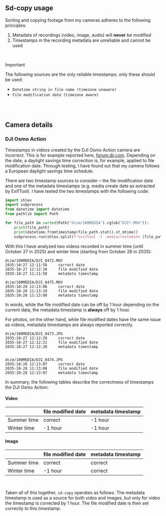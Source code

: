 ## Sd-copy usage

Sorting and copying footage from my cameras adheres to the following principles:

1. Metadata of recordings (video, image, audio) will **never** be modified
2. Timestamps in the recording metadata are unreliable and cannot be used

<br/>
    
> [!IMPORTANT]
> The following sources are the only reliable timestamps, only these should be used:

- `Datetime string in file name (timezone unaware)`
- `File modification date (timezone aware)`

<br/>
<br/>

## Camera details

### DJI Osmo Action

Timestamps in videos created by the DJI Osmo Action camera are incorrect. This is for example reported here, [forum.dji.com](https://forum.dji.com/forum.php?mod=redirect&goto=findpost&ptid=242428&pid=2747596). Depending on the date, a daylight savings time correction is, for example, applied to file modification date. Through testing, I have found out that my camera follows a European daylight savings time schedule.

There are two timestamp sources to consider – the file modification date and one of the metadata timestamps (e.g. media create date as extracted by ExifTool). I have tested the two timestamps with the following code:

```python
import shlex
import subprocess
from datetime import datetime
from pathlib import Path

for file_path in sorted(Path("dcim/100MEDIA").rglob("DJI*.MOV")):
    print(file_path)
    print(datetime.fromtimestamp(file_path.stat().st_mtime))
    subprocess.run(shlex.split(f"exiftool -T -mediacreatedate {file_path}"), check=True)
```

With this I have analyzed two videos recorded in summer time (until October 27 in 2025) and winter time (starting from October 28 in 2035):
```shell
dcim/100MEDIA/DJI_0472.MOV
2035:10:27 12:11:58     correct date
2035-10-27 12:12:10     file modified date
2035:10:27 11:11:58     metadata timestamp

dcim/100MEDIA/DJI_0475.MOV
2035:10:28 12:13:08     correct date
2035-10-28 11:13:19     file modified date
2035:10:28 11:13:08     metadata timestamp
```
In words, while the file modified date can be off by 1 hour depending on the current data, the metadata timestamp is **always** off by 1 hour.

For photos, on the other hand, while file modified dates have the same issue as videos, metadata timestamps are always reported correctly.

```shell
dcim/100MEDIA/DJI_0473.JPG
2035:10:27 12:12:20     correct date
2035-10-27 12:12:21     file modified date
2035:10:27 12:12:20     metadata timestamp


dcim/100MEDIA/DJI_0474.JPG
2035:10:28 12:13:07     correct date
2035-10-28 11:13:08     file modified date
2035:10:28 12:13:07     metadata timestamp
```

In summary, the following tables describe the correctness of timestamps the DJI Osmo Action:

#### Video
| | file modified date  | metadata timestamp |
|--------| ------------- | ------------- |
| Summer time | correct  | -1 hour  |
| Winter time | -1 hour  | -1 hour  |


#### Image

| | file modified date  | metadata timestamp |
|--------| ------------- | ------------- |
| Summer time | correct  | correct  |
| Winter time | -1 hour  | correct  |

<br/>

Taken all of this together, `sd-copy` operates as follows. The metadata timestamp is used as a source for both video and images, but only for video the timestamp is corrected by 1 hour. The file modified date is then set correctly to this timestamp. 